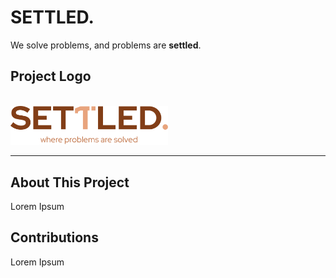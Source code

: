 # SETTLED.

We solve problems, and problems are **settled**.

## Project Logo

<br/><img src="./assets/logo/full.png" alt="full logo" style="width:50%"><br/>

---

## About This Project

Lorem Ipsum

## Contributions

Lorem Ipsum
